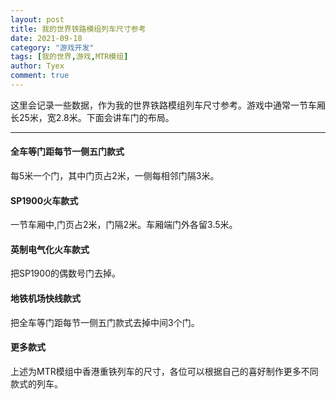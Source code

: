```yaml
---
layout: post
title: 我的世界铁路模组列车尺寸参考
date: 2021-09-18
category: "游戏开发"
tags: [我的世界,游戏,MTR模组]
author: Tyex
comment: true
---
```


这里会记录一些数据，作为我的世界铁路模组列车尺寸参考。游戏中通常一节车厢长25米，宽2.8米。下面会讲车门的布局。

---
#### 全车等门距每节一侧五门款式

每5米一个门，其中门页占2米，一侧每相邻门隔3米。

#### SP1900火车款式

一节车厢中,门页占2米，门隔2米。车厢端门外各留3.5米。

#### 英制电气化火车款式

把SP1900的偶数号门去掉。

#### 地铁机场快线款式

把全车等门距每节一侧五门款式去掉中间3个门。

#### 更多款式

上述为MTR模组中香港重铁列车的尺寸，各位可以根据自己的喜好制作更多不同款式的列车。